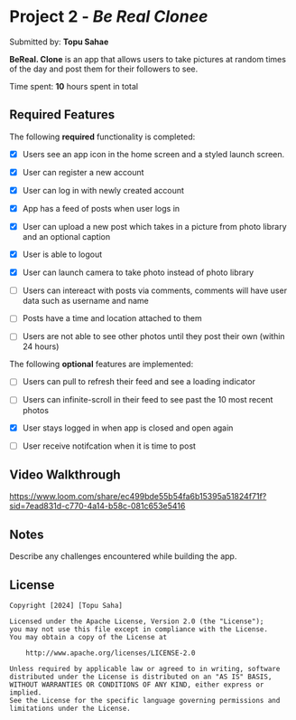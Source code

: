 # Project 2 - *Be Real Clonee*

Submitted by: **Topu Sahae**

**BeReal. Clone** is an app that allows users to take pictures at random times of the day and post them for their followers to see.

Time spent: **10** hours spent in total

## Required Features

The following **required** functionality is completed:

- [X] Users see an app icon in the home screen and a styled launch screen.
- [X] User can register a new account
- [X] User can log in with newly created account
- [X] App has a feed of posts when user logs in
- [X] User can upload a new post which takes in a picture from photo library and an optional caption	
- [X] User is able to logout	
- [X] User can launch camera to take photo instead of photo library
- [ ] Users can intereact with posts via comments, comments will have user data such as username and name
- [ ] Posts have a time and location attached to them
- [ ] Users are not able to see other photos until they post their own (within 24 hours)    
 
 
The following **optional** features are implemented:

- [ ] Users can pull to refresh their feed and see a loading indicator
- [ ] Users can infinite-scroll in their feed to see past the 10 most recent photos
- [X] User stays logged in when app is closed and open again	
- [ ] User receive notifcation when it is time to post


## Video Walkthrough
https://www.loom.com/share/ec499bde55b54fa6b15395a51824f71f?sid=7ead831d-c770-4a14-b58c-081c653e5416

## Notes

Describe any challenges encountered while building the app.

## License

    Copyright [2024] [Topu Saha]

    Licensed under the Apache License, Version 2.0 (the "License");
    you may not use this file except in compliance with the License.
    You may obtain a copy of the License at

        http://www.apache.org/licenses/LICENSE-2.0

    Unless required by applicable law or agreed to in writing, software
    distributed under the License is distributed on an "AS IS" BASIS,
    WITHOUT WARRANTIES OR CONDITIONS OF ANY KIND, either express or implied.
    See the License for the specific language governing permissions and
    limitations under the License.
